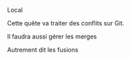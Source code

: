Local

Cette quête va traiter des conflits sur Git.

Il faudra aussi gérer les merges

Autrement dit les fusions 

